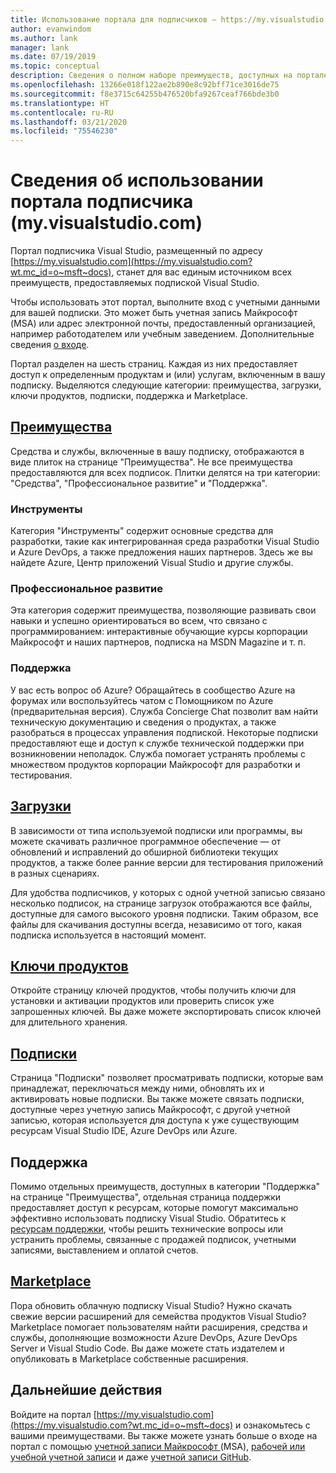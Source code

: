 ```yaml
---
title: Использование портала для подписчиков — https://my.visualstudio.com  | Документы Майкрософт
author: evanwindom
ms.author: lank
manager: lank
ms.date: 07/19/2019
ms.topic: conceptual
description: Сведения о полном наборе преимуществ, доступных на портале подписок Visual Studio
ms.openlocfilehash: 13266e018f122ae2b890e8c92bff71ce3016de75
ms.sourcegitcommit: f8e3715c64255b476520bfa9267ceaf766bde3b0
ms.translationtype: HT
ms.contentlocale: ru-RU
ms.lasthandoff: 03/21/2020
ms.locfileid: "75546230"
---
```

# <a name="using-the-subscriber-portal---myvisualstudiocom"></a>Сведения об использовании портала подписчика (my.visualstudio.com)

Портал подписчика Visual Studio, размещенный по адресу [https://my.visualstudio.com](https://my.visualstudio.com?wt.mc_id=o~msft~docs), станет для вас единым источником всех преимуществ, предоставляемых подпиской Visual Studio.

Чтобы использовать этот портал, выполните вход с учетными данными для вашей подписки.  Это может быть учетная запись Майкрософт (MSA) или адрес электронной почты, предоставленный организацией, например работодателем или учебным заведением.  Дополнительные сведения [о входе](signing-in.md).

Портал разделен на шесть страниц.  Каждая из них предоставляет доступ к определенным продуктам и (или) услугам, включенным в вашу подписку.  Выделяются следующие категории: преимущества, загрузки, ключи продуктов, подписки, поддержка и Marketplace.

## <a name="benefits"></a>[Преимущества](https://my.visualstudio.com/benefits?wt.mc_id=o~msft~docs)
Средства и службы, включенные в вашу подписку, отображаются в виде плиток на странице "Преимущества".  Не все преимущества предоставляются для всех подписок. Плитки делятся на три категории: "Средства", "Профессиональное развитие" и "Поддержка".  

### <a name="tools"></a>Инструменты
Категория "Инструменты" содержит основные средства для разработки, такие как интегрированная среда разработки Visual Studio и Azure DevOps, а также предложения наших партнеров.  Здесь же вы найдете Azure, Центр приложений Visual Studio и другие службы.

### <a name="professional-development"></a>Профессиональное развитие
Эта категория содержит преимущества, позволяющие развивать свои навыки и успешно ориентироваться во всем, что связано с программированием: интерактивные обучающие курсы корпорации Майкрософт и наших партнеров, подписка на MSDN Magazine и т. п.

### <a name="support"></a>Поддержка
У вас есть вопрос об Azure?  Обращайтесь в сообщество Azure на форумах или воспользуйтесь чатом с Помощником по Azure (предварительная версия).  Служба Concierge Chat позволит вам найти техническую документацию и сведения о продуктах, а также разобраться в процессах управления подпиской.  Некоторые подписки предоставляют еще и доступ к службе технической поддержки при возникновении неполадок. Служба помогает устранять проблемы с множеством продуктов корпорации Майкрософт для разработки и тестирования.

## <a name="downloads"></a>[Загрузки](https://my.visualstudio.com/downloads?wt.mc_id=o~msft~docs)
В зависимости от типа используемой подписки или программы, вы можете скачивать различное программное обеспечение — от обновлений и исправлений до обширной библиотеки текущих продуктов, а также более ранние версии для тестирования приложений в разных сценариях.

Для удобства подписчиков, у которых с одной учетной записью связано несколько подписок, на странице загрузок отображаются все файлы, доступные для самого высокого уровня подписки.  Таким образом, все файлы для скачивания доступны всегда, независимо от того, какая подписка используется в настоящий момент.

## <a name="product-keys"></a>[Ключи продуктов](https://my.visualstudio.com/productkeys?wt.mc_id=o~msft~docs)
Откройте страницу ключей продуктов, чтобы получить ключи для установки и активации продуктов или проверить список уже запрошенных ключей.  Вы даже можете экспортировать список ключей для длительного хранения.

## <a name="subscriptions"></a>[Подписки](https://my.visualstudio.com/subscriptions?wt.mc_id=o~msft~docs)
Страница "Подписки" позволяет просматривать подписки, которые вам принадлежат, переключаться между ними, обновлять их и активировать новые подписки. Вы также можете связать подписки, доступные через учетную запись Майкрософт, с другой учетной записью, которая используется для доступа к уже существующим ресурсам Visual Studio IDE, Azure DevOps или Azure.

## <a name="support"></a>Поддержка

Помимо отдельных преимуществ, доступных в категории "Поддержка" на странице "Преимущества", отдельная страница поддержки предоставляет доступ к ресурсам, которые помогут максимально эффективно использовать подписку Visual Studio. Обратитесь к [ресурсам поддержки](https://visualstudio.microsoft.com/subscriptions/support/), чтобы решить технические вопросы или устранить проблемы, связанные с продажей подписок, учетными записями, выставлением и оплатой счетов.

## <a name="marketplace"></a>[Marketplace](https://marketplace.visualstudio.com/)

Пора обновить облачную подписку Visual Studio?  Нужно скачать свежие версии расширений для семейства продуктов Visual Studio?  Marketplace помогает пользователям найти расширения, средства и службы, дополняющие возможности Azure DevOps, Azure DevOps Server и Visual Studio Code. Вы даже можете стать издателем и опубликовать в Marketplace собственные расширения.

## <a name="next-steps"></a>Дальнейшие действия
Войдите на портал [https://my.visualstudio.com](https://my.visualstudio.com?wt.mc_id=o~msft~docs) и ознакомьтесь с вашими преимуществами.  Вы также можете узнать больше о входе на портал с помощью [учетной записи Майкрософт ](sign-in-msa.md)(MSA), [рабочей или учебной учетной записи](sign-in-work.md) и даже [учетной записи GitHub](sign-in-github.md). 